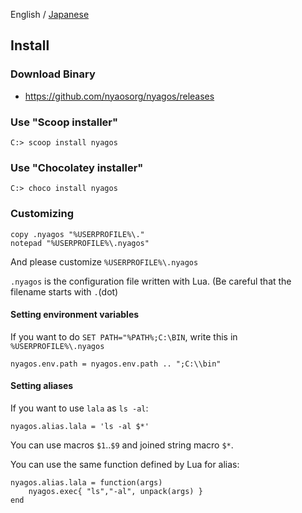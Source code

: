 English / [Japanese](./01-Install_ja.md)

## Install

### Download Binary

* https://github.com/nyaosorg/nyagos/releases

### Use "Scoop installer"

```
C:> scoop install nyagos
```

### Use "Chocolatey installer"

```
C:> choco install nyagos
```

### Customizing

    copy .nyagos "%USERPROFILE%\."
    notepad "%USERPROFILE%\.nyagos"

And please customize `%USERPROFILE%\.nyagos`

`.nyagos` is the configuration file written with Lua.
(Be careful that the filename starts with `.`(dot)

#### Setting environment variables

If you want to do `SET PATH="%PATH%;C:\BIN`,
write this in `%USERPROFILE%\.nyagos`

    nyagos.env.path = nyagos.env.path .. ";C:\\bin"

#### Setting aliases

If you want to use `lala` as `ls -al`:

    nyagos.alias.lala = 'ls -al $*'

You can use macros `$1`..`$9` and joined string macro `$*`.

You can use the same function defined by Lua for alias:

    nyagos.alias.lala = function(args)
        nyagos.exec{ "ls","-al", unpack(args) }
    end

